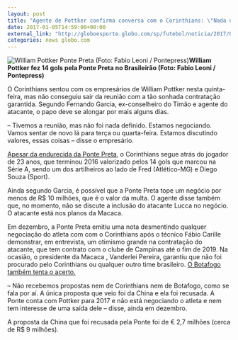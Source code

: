 ```yaml
---
layout: post
title: "Agente de Pottker confirma conversa com o Corinthians: \"Nada definido\""
date: 2017-01-05T14:59:00+00:00
external_link: "http://globoesporte.globo.com/sp/futebol/noticia/2017/01/agente-de-pottker-confirma-conversa-com-o-corinthians-nada-definido.html"
categories: news globo.com
---
```

 ![William Pottker Ponte Preta (Foto: Fabio Leoni / Pontepress)](http://s2.glbimg.com/VZwvpWD6U7GS5Ai2ze7mqOMhBkc=/373x0:1000x668/300x320/s.glbimg.com/es/ge/f/original/2016/10/17/pon_sca_pottkercomemoracao2.jpg "William Pottker Ponte Preta (Foto: Fabio Leoni / Pontepress)")**William Pottker fez 14 gols pela Ponte Preta no Brasileirão (Foto: Fabio Leoni / Pontepress)**

O Corinthians sentou com os empresários de William Pottker nesta quinta-feira, mas não conseguiu sair da reunião com a tão sonhada contratação garantida. Segundo Fernando Garcia, ex-conselheiro do Timão e agente do atacante, o papo deve se alongar por mais alguns dias.

– Tivemos a reunião, mas não foi nada definido. Estamos negociando. Vamos sentar de novo lá para terça ou quarta-feira. Estamos discutindo valores, essas coisas – disse o empresário.

[Apesar da endurecida da Ponte Preta](http://globoesporte.globo.com/sp/campinas-e-regiao/futebol/times/ponte-preta/noticia/2016/12/ponte-afirma-contar-com-pottker-em-2017-e-nega-proposta-do-corinthians.html), o Corinthians segue atrás do jogador de 23 anos, que terminou 2016 valorizado pelos 14 gols que marcou na Série A, sendo um dos artilheiros ao lado de Fred (Atlético-MG) e Diego Souza (Sport).

Ainda segundo Garcia, é possível que a Ponte Preta tope um negócio por menos de R$ 10 milhões, que é o valor da multa. O agente disse também que, no momento, não se discute a inclusão do atacante Lucca no negócio. O atacante está nos planos da Macaca.

Em dezembro, a Ponte Preta emitiu uma nota desmentindo qualquer negociação do atleta com com o Corinthians após o técnico Fábio Carille demonstrar, em entrevista, um otimismo grande na contratação do atacante, que tem contrato com o clube de Campinas até o fim de 2019. Na ocasião,&nbsp;o presidente da Macaca , Vanderlei Pereira, garantiu que não foi procurado pelo Corinthians ou qualquer outro time brasileiro. [O Botafogo também tenta o acerto.](http://globoesporte.globo.com/futebol/times/botafogo/noticia/2016/12/botafogo-costura-acordo-com-grupo-de-empresarios-e-insiste-em-pottker.html#atleta-william-pottker)

– Não recebemos propostas nem de Corinthians nem de Botafogo, como se fala por aí. A única proposta que veio foi da China e ela foi recusada. A Ponte conta com Pottker para 2017 e não está negociando o atleta e nem tem interesse de uma saída dele – disse, ainda em dezembro.

A proposta da China que foi recusada pela Ponte foi de € 2,7 milhões (cerca de R$ 9 milhões).&nbsp;


